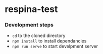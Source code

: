 # respina-test

### Development steps
- `cd` to the cloned directory
- `npm install` to install dependancies
- `npm run serve` to start develpment server
